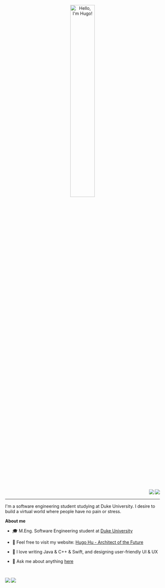 <p align="center"><a href="https://github.com/0hugohu"><img width="40%" alt="Hello, I'm Hugo!" src="https://user-images.githubusercontent.com/46556200/235566662-f67b079b-152a-4b34-bedc-3de0530ad0bb.png" /></a></p>

<p>
  <a href="https://www.linkedin.com/in/yadong-hu/">
    <img align="right" src="https://img.shields.io/badge/LinkedIn-0077B5?style=for-the-badge&logo=linkedin&logoColor=white"/>
  </a>
  <a href="mailto: 0@hugohu.top">
    <img align="right" src="https://img.shields.io/badge/Gmail-D14836?style=for-the-badge&logo=gmail&logoColor=white"/>
  </a>
</p>

<br />

---



I'm a software engineering student studying at Duke University. I desire to build a virtual world where people have no pain or stress.

**About me**

- 🎓 M.Eng. Software Engineering student at [Duke University](https://duke.edu)

- 💼 Feel free to visit my website: [Hugo Hu - Architect of the Future](https://hugohu.site)

- 💖 I love writing Java & C++ & Swift, and designing user-friendly UI & UX

- 💬 Ask me about anything [here](https://github.com/0hugohu/0hugohu/issues)

<br />

<p>
  <a href="https://github.com/0hugohu">
    <picture>
    <source
      srcset="https://github-readme-stats.vercel.app/api?username=0HugoHu&show_icons=true&include_all_commits=false&theme=rose_pine&count_private=true#gh-dark-mode-only"
      media="(prefers-color-scheme: dark)"
    />
    <source
      srcset="https://github-readme-stats.vercel.app/api?username=0HugoHu&show_icons=true&include_all_commits=false&theme=swift&count_private=true#gh-light-mode-only"
      media="(prefers-color-scheme: light), (prefers-color-scheme: no-preference)"
    />
    <img align="left" src="https://github-readme-stats.vercel.app/api?username=0HugoHu&show_icons=true&include_all_commits=false&theme=swift&count_private=true#gh-light-mode-only" />
    </picture>
  </a>
  <a href="https://github.com/0hugohu">
    <picture>
    <source
      srcset="https://github-readme-stats.vercel.app/api/top-langs/?username=0hugohu&langs_count=8&hide=jupyter%20notebook&layout=compact&theme=rose_pine&count_private=true#gh-dark-mode-only"
      media="(prefers-color-scheme: dark)"
    />
    <source
      srcset="https://github-readme-stats.vercel.app/api/top-langs/?username=0hugohu&langs_count=8&hide=jupyter%20notebook&layout=compact&theme=swift&count_private=true#gh-light-mode-only"
      media="(prefers-color-scheme: light), (prefers-color-scheme: no-preference)"
    />
    <img align="left" src="https://github-readme-stats.vercel.app/api/top-langs/?username=0hugohu&langs_count=8&hide=jupyter%20notebook&layout=compact&theme=swift&count_private=true#gh-light-mode-only" />
    </picture>
  </a> 
</p>

